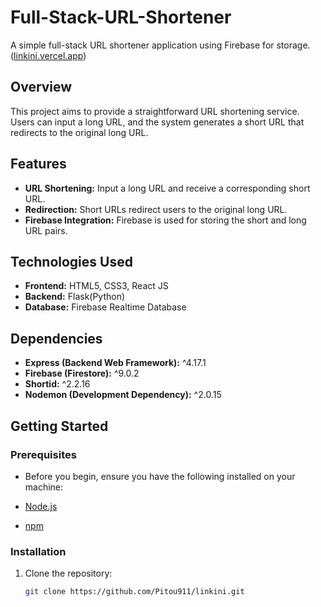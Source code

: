 # Full-Stack-URL-Shortener

A simple full-stack URL shortener application using Firebase for storage.
([linkini.vercel.app](https://linkini.vercel.app/))

## Overview

This project aims to provide a straightforward URL shortening service. Users can input a long URL, and the system generates a short URL that redirects to the original long URL.

## Features

- **URL Shortening:** Input a long URL and receive a corresponding short URL.
- **Redirection:** Short URLs redirect users to the original long URL.
- **Firebase Integration:** Firebase is used for storing the short and long URL pairs.

## Technologies Used

- **Frontend:** HTML5, CSS3, React JS
- **Backend:** Flask(Python)
- **Database:** Firebase Realtime Database

## Dependencies

- **Express (Backend Web Framework):** ^4.17.1
- **Firebase (Firestore):** ^9.0.2
- **Shortid:** ^2.2.16
- **Nodemon (Development Dependency):** ^2.0.15

## Getting Started

### Prerequisites

- Before you begin, ensure you have the following installed on your machine:

- [Node.js](https://nodejs.org/en/)
- [npm](https://www.npmjs.com/)

### Installation

1. Clone the repository:

   ```bash
   git clone https://github.com/Pitou911/linkini.git
